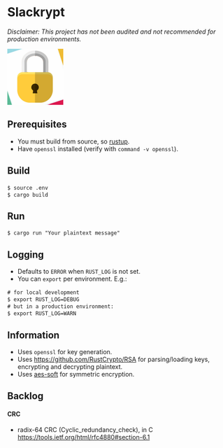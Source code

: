 # Slackrypt

_Disclaimer: This project has not been audited and not recommended for production environments._

<img src="https://github.com/jeffrade/slackrypt/blob/master/slackrypt.jpg" alt="logo" width="128" height="128">

## Prerequisites
 - You must build from source, so [rustup](https://rustup.rs/).
 - Have `openssl` installed (verify with `command -v openssl`).

## Build
```
$ source .env
$ cargo build
```

## Run
```
$ cargo run "Your plaintext message"
```

## Logging
 - Defaults to `ERROR` when `RUST_LOG` is not set.
 - You can `export` per environment. E.g.:
```
# for local development
$ export RUST_LOG=DEBUG
# but in a production environment:
$ export RUST_LOG=WARN
```

## Information
 - Uses `openssl` for key generation.
 - Uses https://github.com/RustCrypto/RSA for parsing/loading keys, encrypting and decrypting plaintext.
 - Uses [aes-soft](https://github.com/RustCrypto/block-ciphers/#supported-algorithms) for symmetric encryption.

## Backlog
#### CRC
 - radix-64 CRC (Cyclic_redundancy_check), in C https://tools.ietf.org/html/rfc4880#section-6.1
